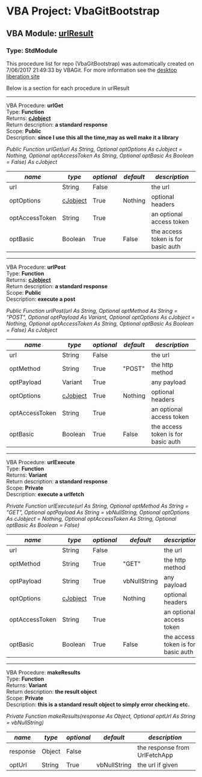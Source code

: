 # VBA Project: **VbaGitBootstrap**
## VBA Module: **[urlResult](/libraries/urlResult.vba "source is here")**
### Type: StdModule  

This procedure list for repo (VbaGitBootstrap) was automatically created on 7/06/2017 21:49:33 by VBAGit.
For more information see the [desktop liberation site](http://ramblings.mcpher.com/Home/excelquirks/drivesdk/gettinggithubready "desktop liberation")

Below is a section for each procedure in urlResult

---
VBA Procedure: **urlGet**  
Type: **Function**  
Returns: **[cJobject](/libraries/cJobject_cls.md "cJobject")**  
Return description: **a standard response**  
Scope: **Public**  
Description: **since I use this all the time,may as well make it a library**  

*Public Function urlGet(url As String, Optional optOptions As cJobject = Nothing, Optional optAccessToken As String, Optional optBasic As Boolean = False) As cJobject*  

*name*|*type*|*optional*|*default*|*description*
---|---|---|---|---
url|String|False||the url
optOptions|[cJobject](/libraries/cJobject_cls.md "cJobject")|True| Nothing|optional headers
optAccessToken|String|True||an optional access token
optBasic|Boolean|True| False|the access token is for basic auth


---
VBA Procedure: **urlPost**  
Type: **Function**  
Returns: **[cJobject](/libraries/cJobject_cls.md "cJobject")**  
Return description: **a standard response**  
Scope: **Public**  
Description: **execute a post**  

*Public Function urlPost(url As String, Optional optMethod As String = "POST", Optional optPayload As Variant, Optional optOptions As cJobject = Nothing, Optional optAccessToken As String, Optional optBasic As Boolean = False) As cJobject*  

*name*|*type*|*optional*|*default*|*description*
---|---|---|---|---
url|String|False||the url
optMethod|String|True| "POST"|the http method
optPayload|Variant|True||any payload
optOptions|[cJobject](/libraries/cJobject_cls.md "cJobject")|True| Nothing|optional headers
optAccessToken|String|True||an optional access token
optBasic|Boolean|True| False|the access token is for basic auth


---
VBA Procedure: **urlExecute**  
Type: **Function**  
Returns: **Variant**  
Return description: **a standard response**  
Scope: **Private**  
Description: **execute a urlfetch**  

*Private Function urlExecute(url As String, Optional optMethod As String = "GET", Optional optPayload As String = vbNullString, Optional optOptions As cJobject = Nothing, Optional optAccessToken As String, Optional optBasic As Boolean = False)*  

*name*|*type*|*optional*|*default*|*description*
---|---|---|---|---
url|String|False||the url
optMethod|String|True| "GET"|the http method
optPayload|String|True| vbNullString|any payload
optOptions|[cJobject](/libraries/cJobject_cls.md "cJobject")|True| Nothing|optional headers
optAccessToken|String|True||an optional access token
optBasic|Boolean|True| False|the access token is for basic auth


---
VBA Procedure: **makeResults**  
Type: **Function**  
Returns: **Variant**  
Return description: **the result object**  
Scope: **Private**  
Description: **this is a standard result object to simply error checking etc.**  

*Private Function makeResults(response As Object, Optional optUrl As String = vbNullString)*  

*name*|*type*|*optional*|*default*|*description*
---|---|---|---|---
response|Object|False||the response from UrlFetchApp
optUrl|String|True| vbNullString|the url if given
